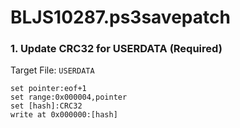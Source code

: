 # BLJS10287.ps3savepatch

### 1. Update CRC32 for USERDATA (Required)

Target File: `USERDATA`

```
set pointer:eof+1
set range:0x000004,pointer
set [hash]:CRC32
write at 0x000000:[hash]
```

